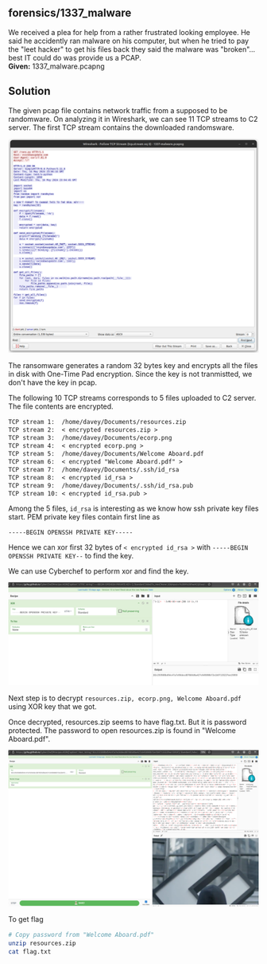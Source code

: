 ## forensics/1337_malware

We received a plea for help from a rather frustrated looking employee. He said he accidently ran malware on his computer, but when he tried to pay the "leet hacker" to get his files back they said the malware was "broken"... best IT could do was provide us a PCAP.  
**Given:** 1337_malware.pcapng

## Solution

The given pcap file contains network traffic from a supposed to be randomware. On analyzing it in Wireshark, we can see 11 TCP streams to C2 server. The first TCP stream contains the downloaded randomsware.

![Ransomware code](rans.png)

The ransomware generates a random 32 bytes key and encrypts all the files in disk with One-Time Pad encryption. Since the key is not tranmistted, we don't have the key in pcap.

The following 10 TCP streams corresponds to 5 files uploaded to C2 server. The file contents are encrypted.
```
TCP stream 1:  /home/davey/Documents/resources.zip
TCP stream 2:  < encrypted resources.zip >
TCP stream 3:  /home/davey/Documents/ecorp.png
TCP stream 4:  < encrypted ecorp.png >
TCP stream 5:  /home/davey/Documents/Welcome Aboard.pdf
TCP stream 6:  < encrypted "Welcome Aboard.pdf" >
TCP stream 7:  /home/davey/Documents/.ssh/id_rsa
TCP stream 8:  < encrypted id_rsa >
TCP stream 9:  /home/davey/Documents/.ssh/id_rsa.pub
TCP stream 10: < encrypted id_rsa.pub >
```
Among the 5 files, `id_rsa` is interesting as we know how ssh private key files start. PEM private key files contain first line as
```
-----BEGIN OPENSSH PRIVATE KEY-----
```

Hence we can xor first 32 bytes of  `< encrypted id_rsa >` with `-----BEGIN OPENSSH PRIVATE KEY--` to find the key.

We can use Cyberchef to perform xor and find the key.

![XOR key](xor-key.png)

Next step is to decrypt `resources.zip, ecorp.png, Welcome Aboard.pdf` using XOR key that we got.

Once decrypted, resources.zip seems to have flag.txt. But it is password protected. The password to open resources.zip is found in "Welcome Aboard.pdf". 

![ecorp.png](ecorp-dec.png)

To get flag
```bash
# Copy password from "Welcome Aboard.pdf"
unzip resources.zip
cat flag.txt
```